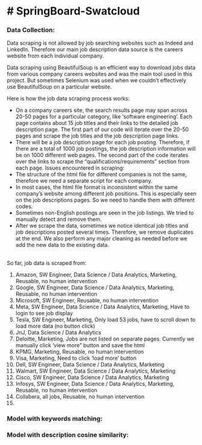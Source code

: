 <h1># SpringBoard-Swatcloud</h1>

<h3>Data Collection:</h3>

<p>Data scraping is not allowed by job searching websites such as Indeed and LinkedIn. Therefore our main job description data source is the careers website from each individual company.</p>
<p>Data scraping using BeautifulSoup is an efficient way to download jobs data from various company careers websites and was the main tool used in this project. But sometimes Selenium was used when we couldn’t effectively use BeautifulSoup on a particular website.</p>
<p>Here is how the job data scraping process works:</p>
<ul><li>
On a company careers site, the search results page may span across 20-50 pages for a particular category, like ‘software engineering’. Each page contains about 15 job titles and their links to the detailed job description page. The first part of our code will iterate over the 20-50 pages and scrape the job titles and the job description page links.</li>
<li>There will be a job description page for each job posting. Therefore, if there are a total of 1000 job postings, the job description information will be on 1000 different web pages. The second part of the code iterates over the links to scrape the “qualifications/requirements” section from each page.
Issues encountered in scraping:</li>
<li>The structure of the html file for different companies is not the same, therefore we need a separate script for each company. 
<li>In most cases, the html file format is inconsistent within the same company’s website among different job positions. This is especially seen on the job descriptions pages. So we need to handle them with different codes.</li>
<li>Sometimes non-English postings are seen in the job listings. We tried to manually detect  and remove them.</li>
<li>After we scrape the data, sometimes we notice identical job titles and job descriptions posted several times. Therefore, we remove duplicates at the end. We also perform any major cleaning as needed before we add the new data to the existing data.</li>
</ul></br>
<span>So far, job data is scraped from:</span>
</br>
<ol>
<li>Amazon, SW Engineer, Data Science / Data Analytics, Marketing, Reusable, no human intervention</li>
<li>Google, SW Engineer, Data Science / Data Analytics, Marketing, Reusable, no human intervention</li>
<li>Microsoft, SW Engineer, Reusable, no human intervention</li>
<li>Meta, SW Engineer, Data Science / Data Analytics, Marketing, Have to login to see job display</li>
<li>Tesla, SW Engineer, Marketing, Only load 53 jobs, have to scroll down to load more data (no button click)</li>
<li>JnJ, Data Science / Data Analytics</li>
<li>Deloitte, Marketing, Jobs are not listed on separate pages. Currently we manually click ‘view more” button and save the html</li>
<li>KPMG, Marketing, Reusable, no human intervention</li>
<li>Visa, Marketing, Need to click ‘load more’ button</li>
<li>Dell, SW Engineer, Data Science / Data Analytics, Marketing</li>
<li>Walmart, SW Engineer, Data Science / Data Analytics, Marketing</li>
<li>Cisco, SW Engineer, Data Science / Data Analytics, Marketing</li>
<li>Infosys, SW Engineer, Data Science / Data Analytics, Marketing, Reusable, no human intervention</li>
<li>Collabera, all jobs, Reusable, no human intervention<li>
  </ol>


<h3>Model with keywords matching:</h3>


<h3>Model with description cosine similarity:</h3>
